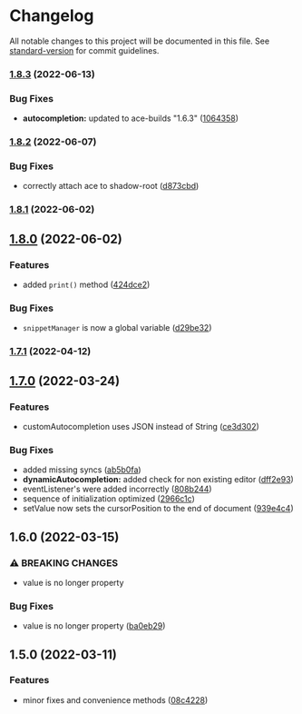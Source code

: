 # Changelog

All notable changes to this project will be documented in this file. See [standard-version](https://github.com/conventional-changelog/standard-version) for commit guidelines.

### [1.8.3](https://github.com/f0rce/lit-ace/compare/v1.8.2...v1.8.3) (2022-06-13)


### Bug Fixes

* **autocompletion:** updated to ace-builds "1.6.3" ([1064358](https://github.com/f0rce/lit-ace/commit/106435849d50542a5ba48a806299cdb8a710d7e9))

### [1.8.2](https://github.com/f0rce/lit-ace/compare/v1.8.1...v1.8.2) (2022-06-07)


### Bug Fixes

* correctly attach ace to shadow-root ([d873cbd](https://github.com/f0rce/lit-ace/commit/d873cbdd58c091797f6be5fdbdf93e968dff62ba))

### [1.8.1](https://github.com/f0rce/lit-ace/compare/v1.8.0...v1.8.1) (2022-06-02)

## [1.8.0](https://github.com/f0rce/lit-ace/compare/v1.7.1...v1.8.0) (2022-06-02)


### Features

* added `print()` method ([424dce2](https://github.com/f0rce/lit-ace/commit/424dce24855d7eff0e0a04454866d673a54247ae))


### Bug Fixes

* `snippetManager` is now a global variable ([d29be32](https://github.com/f0rce/lit-ace/commit/d29be329df77d5e620755d8eea6c08e04b60f120))

### [1.7.1](https://github.com/f0rce/lit-ace/compare/v1.7.0...v1.7.1) (2022-04-12)

## [1.7.0](https://github.com/f0rce/lit-ace/compare/v1.6.0...v1.7.0) (2022-03-24)


### Features

* customAutocompletion uses JSON instead of String ([ce3d302](https://github.com/f0rce/lit-ace/commit/ce3d302f16cfbebe0781596c027478158f0d0057))


### Bug Fixes

* added missing syncs ([ab5b0fa](https://github.com/f0rce/lit-ace/commit/ab5b0fa11502f76600d3a61a71f431d55c5b2145))
* **dynamicAutocompletion:** added check for non existing editor ([dff2e93](https://github.com/f0rce/lit-ace/commit/dff2e939289f3f30efe924a9626f3699cbde05e8))
* eventListener's were added incorrectly ([808b244](https://github.com/f0rce/lit-ace/commit/808b24436ba9cf3b2faac4c30b3c86b94e80ecc0))
* sequence of initialization optimized ([2966c1c](https://github.com/f0rce/lit-ace/commit/2966c1c35c1552dcb8d4e5f6c2af08ce7c19f270))
* setValue now sets the cursorPosition to the end of document ([939e4c4](https://github.com/f0rce/lit-ace/commit/939e4c48e5ddd09ab4cd41ff50b20a30229a5652))

## 1.6.0 (2022-03-15)


### ⚠ BREAKING CHANGES

* value is no longer property


### Bug Fixes

* value is no longer property ([ba0eb29](https://github.com/f0rce/lit-ace/commits/ba0eb292b566cb61403d69816f3e6913efb0ed41))


## 1.5.0 (2022-03-11)


### Features

* minor fixes and convenience methods ([08c4228](https://github.com/f0rce/lit-ace/commits/08c4228619ff9616e12e29406f586d818c8c8866))

